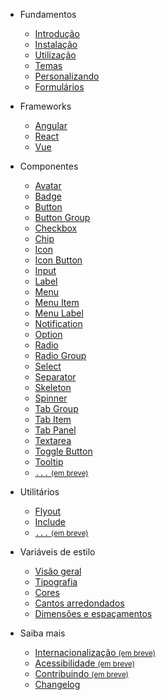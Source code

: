 - Fundamentos

  - [Introdução](/)
  - [Instalação](/fundamentos/instalação)
  - [Utilização](/fundamentos/utilização)
  - [Temas](/fundamentos/temas)
  - [Personalizando](/fundamentos/personalizando)
  - [Formulários](/fundamentos/formulários)

- Frameworks

  - [Angular](/frameworks/angular)
  - [React](/frameworks/react)
  - [Vue](/frameworks/vue)

- Componentes

  - [Avatar](/componentes/avatar)
  - [Badge](/componentes/badge)
  - [Button](/componentes/button)
  - [Button Group](/componentes/button-group)
  - [Checkbox](/componentes/checkbox)
  - [Chip](/componentes/chip)
  - [Icon](/componentes/icon)
  - [Icon Button](/componentes/icon-button)
  - [Input](/componentes/input)
  - [Label](/componentes/label)
  - [Menu](/componentes/menu)
  - [Menu Item](/componentes/menu-item)
  - [Menu Label](/componentes/menu-label)
  - [Notification](/componentes/notification)
  - [Option](/componentes/option)
  - [Radio](/componentes/radio)
  - [Radio Group](/componentes/radio-group)
  - [Select](/componentes/select)
  - [Separator](/componentes/separator)
  - [Skeleton](/componentes/skeleton)
  - [Spinner](/componentes/spinner)
  - [Tab Group](/componentes/tab-group)
  - [Tab Item](/componentes/tab-item)
  - [Tab Panel](/componentes/tab-panel)
  - [Textarea](/componentes/textarea)
  - [Toggle Button](/componentes/toggle-button)
  - [Tooltip](/componentes/tooltip)
  - [<code>...</code> <small>(em breve)</small>](/404)
  <!--plop:component-->

- Utilitários

  - [Flyout](/utilitários/flyout)
  - [Include](/utilitários/include)
  - [<code>...</code> <small>(em breve)</small>](/404)

- Variáveis de estilo

  - [Visão geral](/variáveis-de-estilo/visão-geral)
  - [Tipografia](/variáveis-de-estilo/tipografia)
  - [Cores](/variáveis-de-estilo/cores)
  - [Cantos arredondados](/variáveis-de-estilo/cantos-arredondados)
  - [Dimensões e espaçamentos](/variáveis-de-estilo/dimensões-e-espaçamentos)

- Saiba mais

  - [Internacionalização <small>(em breve)</small>](/saiba-mais/internacionalização)
  - [Acessibilidade <small>(em breve)</small>](/saiba-mais/acessibilidade)
  - [Contribuindo <small>(em breve)</small>](/saiba-mais/contribuindo)
  - [Changelog](/saiba-mais/changelog)
